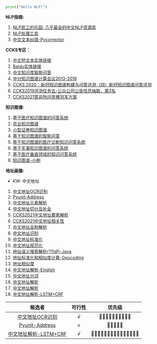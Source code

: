 ```python
print("Hello NLP!")
```

**NLP指南:**

1. [NLP民工的乐园: 几乎最全的中文NLP资源库](https://github.com/fighting41love/funNLP)
2. [NLP处理工具](https://github.com/ownthink/Jiagu)
3. [中文文本纠错-Pycorrector](https://github.com/shibing624/pycorrector)


**CCKS专区：**

1. [中文短文本实体链接](https://github.com/AlexYangLi/ccks2019_el)
2. [Baidu实体链接](https://github.com/panchunguang/ccks_baidu_entity_link)
3. [中文知识库智能问答](https://github.com/duterscmy/ccks2019-ckbqa-4th-codes)
4. [中分知识图谱计算会议2013-2018](https://github.com/liuhuanyong/KnowledgeGraphSlides)
5. [CCKS 2020：新冠知识图谱构建与问答评测（四）新冠知识图谱问答评测](https://github.com/WangShengguang/ccks-2020)
6. [CCKS2019评测任务五-公众公司公告信息抽取，第3名](https://github.com/houking-can/CCKS2019-Task5)
7. [CCKS2021答非所问竞赛冠军方案](https://github.com/WENGSYX/CCKS2021-Scheme-Sharing)


**知识图谱:**

1. [基于医疗知识图谱的问答系统](https://github.com/liuhuanyong/QASystemOnMedicalKG)
2. [农业知识图谱](https://github.com/qq547276542/Agriculture_KnowledgeGraph)
3. [小型证券知识图谱](https://github.com/lemonhu/stock-knowledge-graph)
4. [基于知识图谱的智能问答](https://github.com/WenRichard/KBQA-BERT)
5. [基于知识图谱的医疗诊断知识问答系统](https://github.com/wangle1218/KBQA-for-Diagnosis)
6. [基于军事知识图谱的问答系统](https://github.com/liuhuanyong/QAonMilitaryKG)
7. [基于医疗垂直领域的知识问答系统](https://github.com/baiyang2464/chatbot-base-on-Knowledge-Graph)
8. [知识图谱-小例](https://github.com/Skyellbin/neo4j-python-pandas-py2neo-v3)


**地址画像:**

- KW: 中文地址
1. [中文地址OCR识别](https://github.com/Walleclipse/ChineseAddress_OCR)
2. [Pyunit-Address](https://github.com/PyUnit/pyunit-address)
3. [中文地址元素解析](https://github.com/yihenglu/chinese-address-segment)
4. [中文地址切分及补全](https://github.com/tidalmelon/addrseg)
5. [CCKS2021中文地址要素解析](https://github.com/xueyouluo/ccks2021-track2-code)
6. [CCKS2021中文地址相关性](https://github.com/wodejiafeiyu/ccks2021-track3-top1)
7. [中文地址全称解析](https://github.com/orgatAI/address-parser)
8. [中文地址识别](https://github.com/gump1368/address-recognition)
9. [中文地址标准化](https://github.com/zzd1990421/AddressFormat)
10. [中文地址规范化](https://github.com/wangyulu1993/ranqi_word_split)
11. [地址语义搜索解析(TfIdf)-Java](https://github.com/liuzhibin-cn/address-semantic-search)
12. [地址标准化和相似度计算-Geocoding](https://github.com/IceMimosa/geocoding)
13. [地址相似度](https://github.com/Janly238/address_similirity)
14. [中文地址解析-English](https://github.com/leodotnet/neural-chinese-address-parsing)
15. [中文地址分词](https://github.com/SuperMap/address-matching)
16. [中文地址解析](https://github.com/CivicKnowledge/address_parser)
17. [中文地址解析](https://github.com/BlackCatXJ/ch_address_parsing)
18. [中文地址解析-LSTM+CRF](https://github.com/frankhjh/Address_Element_Parsing)

|                            候选者                            | 可行性 |     优先级      |
| :----------------------------------------------------------: | :----: | :-------------: |
| [中文地址OCR识别](https://github.com/Walleclipse/ChineseAddress_OCR) |   √    |   👨🏿‍🤝‍👨🏿👨🏿‍🤝‍👨🏿    |
|  [Pyunit-Address](https://github.com/PyUnit/pyunit-address)  |   ×    |      👨🏿‍🤝‍👨🏿      |
| [中文地址解析-LSTM+CRF](https://github.com/frankhjh/Address_Element_Parsing) |   √    | 👨🏿‍🤝‍👨🏿👨🏿‍🤝‍👨🏿👨🏿‍🤝‍👨🏿 |
